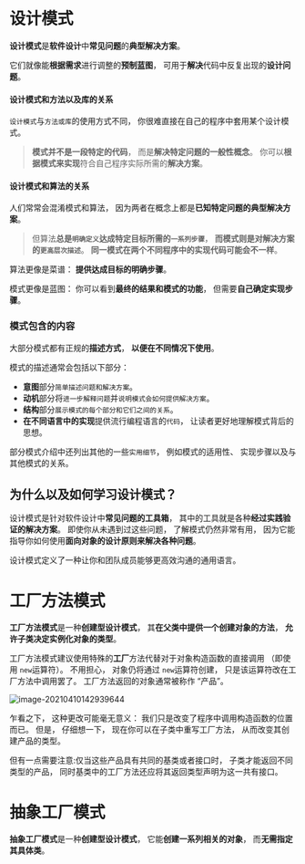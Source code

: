 # 设计模式

**设计模式**是**软件设计**中**常见问题**的**典型解决方案**。 

它们就像能**根据需求**进行调整的**预制蓝图**， 可用于**解决**代码中反复出现的**设计问题**。



#### 设计模式和方法以及库的关系

`设计模式`与`方法或库`的使用方式不同， 你很难直接在自己的程序中套用某个设计模式。

> **模式并不是一段特定的代码**， 而是**解决特定问题的一般性概念**。 你可以**根据模式来实现**符合自己程序实际所需的**解决方案**。



#### 设计模式和算法的关系

人们常常会混淆模式和算法， 因为两者在概念上都是**已知特定问题的典型解决方案**。 

> 但算法**总是`明确定义`达成特定目标所需的`一系列步骤`**， **而模式则是对解决方案的`更高层次描述`**。 **同一模式在两个不同程序中的实现代码可能会不一样**。

算法更像是菜谱： **提供达成目标的明确步骤**。 

模式更像是蓝图： 你可以看到**最终的结果和模式的功能**， 但需要**自己确定实现步骤**。



### 模式包含的内容

大部分模式都有正规的**描述方式**， **以便在不同情况下使用**。 

模式的描述通常会包括以下部分：

- **意图**部分`简单描述问题和解决方案`。
- **动机**部分将`进一步解释问题`并`说明模式会如何提供解决方案`。
- **结构**部分`展示模式的每个部分和它们之间的关系`。
- **在不同语言中的实现**提供流行编程语言的`代码`， 让读者更好地理解模式背后的思想。

部分模式介绍中还列出其他的一些`实用细节`， 例如模式的适用性、 实现步骤以及与其他模式的关系。



## 为什么以及如何学习设计模式？

设计模式是针对软件设计中**常见问题的工具箱**， 其中的工具就是各种**经过实践验证的解决方案**。 即使你从未遇到过这些问题， 了解模式仍然非常有用， 因为它能指导你如何使用**面向对象的设计原则来解决各种问题**。

设计模式定义了一种让你和团队成员能够更高效沟通的通用语言。 











# 工厂方法模式

**工厂方法模式**是一种**创建型设计模式**， 其**在父类中提供一个创建对象的方法**， **允许子类决定实例化对象的类型**。

工厂方法模式建议使用特殊的**工厂**方法代替对于对象构造函数的直接调用 （即使用 `new`运算符）。 不用担心， 对象仍将通过 `new`运算符创建， 只是该运算符改在工厂方法中调用罢了。 工厂方法返回的对象通常被称作 “产品”。

![image-20210410142939644](https://cdn.jsdelivr.net/gh/zangguojun/PicGo/20210410142947.png)

乍看之下， 这种更改可能毫无意义： 我们只是改变了程序中调用构造函数的位置而已。 但是， 仔细想一下， 现在你可以在子类中重写工厂方法， 从而改变其创建产品的类型。

但有一点需要注意:仅当这些产品具有共同的基类或者接口时， 子类才能返回不同类型的产品， 同时基类中的工厂方法还应将其返回类型声明为这一共有接口。









# 抽象工厂模式

**抽象工厂模式**是一种**创建型设计模式**， 它能**创建一系列相关的对象**， 而**无需指定其具体类**。







